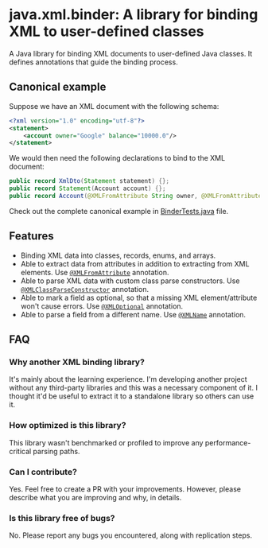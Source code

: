 # java.xml.binder: A library for binding XML to user-defined classes

A Java library for binding XML documents to user-defined Java classes.
It defines annotations that guide the binding process.

## Canonical example

Suppose we have an XML document with the following schema:

```xml
<?xml version="1.0" encoding="utf-8"?>
<statement>
	<account owner="Google" balance="10000.0"/>
</statement>
```

We would then need the following declarations to bind to the XML document:

```java
public record XmlDto(Statement statement) {};
public record Statement(Account account) {};
public record Account(@XMLFromAttribute String owner, @XMLFromAttribute Double balance) {};
```

Check out the complete canonical example in [BinderTests.java](src/test/java/com/ivankatalenic/java/xml/binder/test/BinderTests.java) file.

## Features

- Binding XML data into classes, records, enums, and arrays.
- Able to extract data from attributes in addition to extracting from XML elements. Use [`@XMLFromAttribute`](src/main/java/com/ivankatalenic/java/xml/binder/annotations/XMLFromAttribute.java) annotation.
- Able to parse XML data with custom class parse constructors. Use [`@XMLClassParseConstructor`](src/main/java/com/ivankatalenic/java/xml/binder/annotations/XMLClassParseConstructor.java) annotation. 
- Able to mark a field as optional, so that a missing XML element/attribute won't cause errors. Use [`@XMLOptional`](src/main/java/com/ivankatalenic/java/xml/binder/annotations/XMLOptional.java) annotation.
- Able to parse a field from a different name. Use [`@XMLName`](src/main/java/com/ivankatalenic/java/xml/binder/annotations/XMLName.java) annotation.

## FAQ

### Why another XML binding library?

It's mainly about the learning experience.
I'm developing another project without any third-party libraries and this was a necessary component of it.
I thought it'd be useful to extract it to a standalone library so others can use it.

### How optimized is this library?

This library wasn't benchmarked or profiled to improve any performance-critical parsing paths.

### Can I contribute?

Yes. Feel free to create a PR with your improvements. However, please describe what you are improving and why, in details.

### Is this library free of bugs?

No. Please report any bugs you encountered, along with replication steps.
